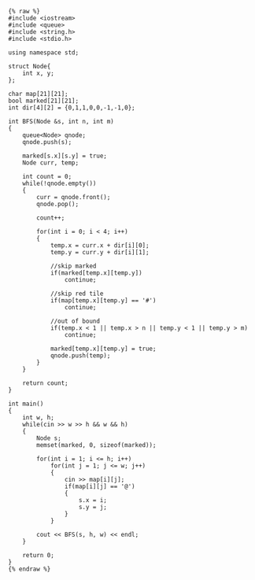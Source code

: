    {% raw %}
    #include <iostream>
    #include <queue>
    #include <string.h>
    #include <stdio.h>
    
    using namespace std;
    
    struct Node{
    	int x, y;
    };
    
    char map[21][21];
    bool marked[21][21];
    int dir[4][2] = {0,1,1,0,0,-1,-1,0};
    
    int BFS(Node &s, int n, int m)
    {
    	queue<Node> qnode;
    	qnode.push(s);
    
    	marked[s.x][s.y] = true;
    	Node curr, temp;
    	
    	int count = 0;
    	while(!qnode.empty())
    	{
    		curr = qnode.front();
    		qnode.pop();
    		
    		count++;
    
    		for(int i = 0; i < 4; i++)
    		{
    			temp.x = curr.x + dir[i][0];
    			temp.y = curr.y + dir[i][1];
    
    			//skip marked
    			if(marked[temp.x][temp.y])
    				continue;
    
    			//skip red tile
    			if(map[temp.x][temp.y] == '#')
    				continue;
    			
    			//out of bound
    			if(temp.x < 1 || temp.x > n || temp.y < 1 || temp.y > m)
    				continue;
    
    			marked[temp.x][temp.y] = true;
    			qnode.push(temp);
    		}
    	}
    
    	return count;
    }
    
    int main()
    {
    	int w, h;
    	while(cin >> w >> h && w && h)
    	{
    		Node s;
    		memset(marked, 0, sizeof(marked));
    
    		for(int i = 1; i <= h; i++)
    			for(int j = 1; j <= w; j++)
    			{
    				cin >> map[i][j];
    				if(map[i][j] == '@')
    				{
    					s.x = i;
    					s.y = j;
    				}
    			}
    
    		cout << BFS(s, h, w) << endl;
    	}
    
    	return 0;
    }
    {% endraw %}
